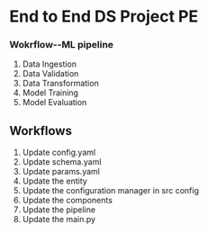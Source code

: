 # End to End DS Project PE

### Wokrflow--ML pipeline

1. Data Ingestion
2. Data Validation
3. Data Transformation
4. Model Training
5. Model Evaluation

## Workflows

1. Update config.yaml
2. Update schema.yaml
3. Update params.yaml
4. Update the entity
5. Update the configuration manager in src config
6. Update the components
7. Update the pipeline
8. Update the main.py